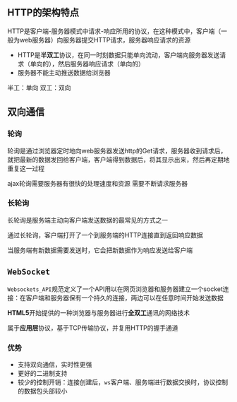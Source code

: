 ## HTTP的架构特点

HTTP是客户端-服务器模式中请求-响应所用的协议，在这种模式中，客户端（一般为web服务器）向服务器提交HTTP请求，服务器响应请求的资源

- HTTP是**半双工**协议，在同一时刻数据只能单向流动，客户端向服务器发送请求（单向的），然后服务器响应请求（单向的）
- 服务器不能主动推送数据给浏览器

半工：单向 双工：双向



## 双向通信

### 轮询

轮询是通过浏览器定时地向web服务器发送http的Get请求，服务器收到请求后，就把最新的数据发回给客户端，客户端得到数据后，将其显示出来，然后再定期地重复这一过程

ajax轮询需要服务器有很快的处理速度和资源
需要不断请求服务器

### 长轮询

长轮询是服务端主动向客户端发送数据的最常见的方式之一

通过长轮询，客户端打开了一个到服务端的HTTP连接直到返回响应数据

当服务端有新数据需要发送时，它会把新数据作为响应发送给客户端



## `WebSocket`

```Websockets_API```规范定义了一个API用以在网页浏览器和服务器建立一个socket连接：在客户端和服务器保有一个持久的连接，两边可以在任意时间开始发送数据

**HTML5**开始提供的一种浏览器与服务器进行**全双工**通讯的网络技术

属于**应用层**协议，基于TCP传输协议，并复用HTTP的握手通道

### 优势

- 支持双向通信，实时性更强
- 更好的二进制支持
- 较少的控制开销：连接创建后，`ws`客户端、服务端进行数据交换时，协议控制的数据包头部较小

